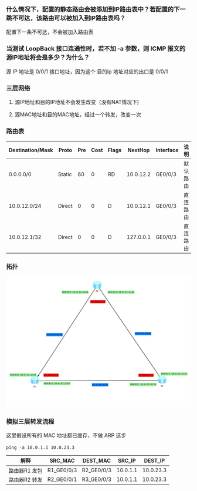 ### 什么情况下，配置的静态路由会被添加到IP路由表中？若配置的下一跳不可达，该路由可以被加入到IP路由表吗？

配置下一条不可达，不会被加入路由表

### 当测试 LoopBack 接口连通性时，若不加 -a 参数，则 ICMP 报文的源IP地址将会是多少？为什么？

源 IP 地址是 0/0/1 接口地址，因为这个 目的ip 地址对应的出口是 0/0/1


### 三层网络

1. 源IP地址和目的IP地址不会发生改变（没有NAT情况下)

2. 源MAC地址和目的MAC地址，经过一个转发，改变一次


### 路由表

Destination/Mask | Proto | Pre | Cost | Flags | NextHop | Interface | 说明
--- | --- | --- | --- | --- | --- | --- | ---
0.0.0.0/0 | Static | 60 | 0 | RD | 10.0.12.2 | GE0/0/3 | 默认路由
10.0.12.0/24 | Direct | 0 | 0 | D | 10.0.12.1 | GE0/0/3 | 直连路由
10.0.12.1/32 | Direct | 0 | 0 | D | 127.0.0.1 | GE0/0/3 | 直连路由

### 拓扑
![](ip.jpg)

### 模拟三层转发流程

这里假设所有的 MAC 地址都已缓存，不做 ARP 这步

`ping -a 10.0.1.1 10.0.23.3`

解释 | SRC_MAC | DEST_MAC | SRC_IP | DEST_IP
---|--- | --- | --- | ---
路由器R1 发包 | R1_GE0/0/3 | R2_GE0/0/3 | 10.0.1.1 | 10.0.23.3
路由器R2 转发 | R2_GE0/0/1 | R3_GE0/0/3 | 10.0.1.1 | 10.0.23.3
